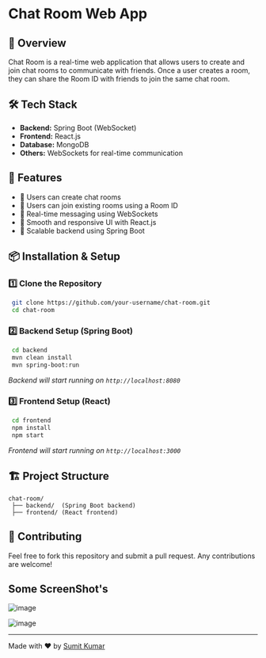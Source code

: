 # Chat Room Web App

## 🚀 Overview
Chat Room is a real-time web application that allows users to create and join chat rooms to communicate with friends. Once a user creates a room, they can share the Room ID with friends to join the same chat room.

## 🛠️ Tech Stack
- **Backend:** Spring Boot (WebSocket)
- **Frontend:** React.js
- **Database:** MongoDB 
- **Others:** WebSockets for real-time communication

## 🎯 Features
- 🔹 Users can create chat rooms
- 🔹 Users can join existing rooms using a Room ID
- 🔹 Real-time messaging using WebSockets
- 🔹 Smooth and responsive UI with React.js
- 🔹 Scalable backend using Spring Boot

## 📦 Installation & Setup
### 1️⃣ Clone the Repository
```sh
 git clone https://github.com/your-username/chat-room.git
 cd chat-room
```
### 2️⃣ Backend Setup (Spring Boot)
```sh
 cd backend
 mvn clean install
 mvn spring-boot:run
```
_Backend will start running on `http://localhost:8080`_

### 3️⃣ Frontend Setup (React)
```sh
 cd frontend
 npm install
 npm start
```
_Frontend will start running on `http://localhost:3000`_

## 🏗️ Project Structure
```
chat-room/
 ├── backend/  (Spring Boot backend)
 ├── frontend/ (React frontend)
```

## 🤝 Contributing
Feel free to fork this repository and submit a pull request. Any contributions are welcome!

## Some ScreenShot's
![image](https://github.com/user-attachments/assets/2f35049b-ccf4-4bfc-ba67-efd2e763621a)

![image](https://github.com/user-attachments/assets/5fb59b0a-b6c6-4082-8042-e1b83ec01f85)


---
Made with ❤️ by [Sumit Kumar](https://github.com/sumitsdubey)

